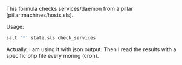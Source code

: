 This formula checks services/daemon from a pillar [pillar:machines/hosts.sls].


Usage:

```bash
salt '*' state.sls check_services
```

Actually, I am using it with json output. Then I read the results with a specific php file every moring (cron).
